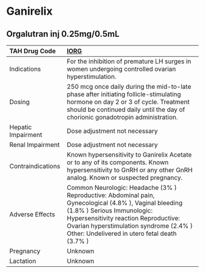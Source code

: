 # Ganirelix

## Orgalutran inj 0.25mg/0.5mL

| TAH Drug Code      | [IORG](https://www.tahsda.org.tw/drugs/hissearch.php?drug_code=IORG)                                                                                                                                                                                                   |
|:-------------------|:-----------------------------------------------------------------------------------------------------------------------------------------------------------------------------------------------------------------------------------------------------------------------|
| Indications        | For the inhibition of premature LH surges in women undergoing controlled ovarian hyperstimulation.                                                                                                                                                                     |
| Dosing             | 250 mcg once daily during the mid-to-late phase after initiating follicle-stimulating hormone on day 2 or 3 of cycle. Treatment should be continued daily until the day of chorionic gonadotropin administration.                                                      |
| Hepatic Impairment | Dose adjustment not necessary                                                                                                                                                                                                                                          |
| Renal Impairment   | Dose adjustment not necessary                                                                                                                                                                                                                                          |
| Contraindications  | Known hypersensitivity to Ganirelix Acetate or to any of its components. Known hypersensitivity to GnRH or any other GnRH analog. Known or suspected pregnancy.                                                                                                        |
| Adverse Effects    | Common Neurologic: Headache (3% ) Reproductive: Abdominal pain, Gynecological (4.8% ), Vaginal bleeding (1.8% ) Serious Immunologic: Hypersensitivity reaction Reproductive: Ovarian hyperstimulation syndrome (2.4% ) Other: Undelivered in utero fetal death (3.7% ) |
| Pregnancy          | Unknown                                                                                                                                                                                                                                                                |
| Lactation          | Unknown                                                                                                                                                                                                                                                                |

